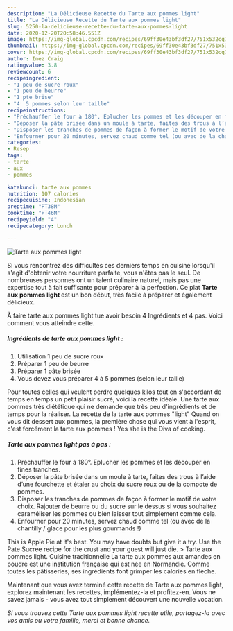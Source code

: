 ```yaml
---
description: "La Délicieuse Recette du Tarte aux pommes light"
title: "La Délicieuse Recette du Tarte aux pommes light"
slug: 5250-la-delicieuse-recette-du-tarte-aux-pommes-light
date: 2020-12-20T20:58:46.551Z
image: https://img-global.cpcdn.com/recipes/69ff30e43bf3df27/751x532cq70/tarte-aux-pommes-light-photo-principale-de-la-recette.jpg
thumbnail: https://img-global.cpcdn.com/recipes/69ff30e43bf3df27/751x532cq70/tarte-aux-pommes-light-photo-principale-de-la-recette.jpg
cover: https://img-global.cpcdn.com/recipes/69ff30e43bf3df27/751x532cq70/tarte-aux-pommes-light-photo-principale-de-la-recette.jpg
author: Inez Craig
ratingvalue: 3.8
reviewcount: 6
recipeingredient:
- "1 peu de sucre roux"
- "1 peu de beurre"
- "1 pte brise"
- "4  5 pommes selon leur taille"
recipeinstructions:
- "Préchauffer le four à 180°. Eplucher les pommes et les découper en fines tranches."
- "Déposer la pâte brisée dans un moule à tarte, faites des trous à l’aide d’une fourchette et étaler au choix du sucre roux ou de la compote de pommes."
- "Disposer les tranches de pommes de façon à former le motif de votre choix. Rajouter de beurre ou du sucre sur le dessus si vous souhaitez caraméliser les pommes ou bien laisser tout simplement comme cela."
- "Enfourner pour 20 minutes, servez chaud comme tel (ou avec de la chantilly / glace pour les plus gourmands !)"
categories:
- Resep
tags:
- tarte
- aux
- pommes

katakunci: tarte aux pommes 
nutrition: 107 calories
recipecuisine: Indonesian
preptime: "PT38M"
cooktime: "PT46M"
recipeyield: "4"
recipecategory: Lunch

---
```



![Tarte aux pommes light](https://img-global.cpcdn.com/recipes/69ff30e43bf3df27/751x532cq70/tarte-aux-pommes-light-photo-principale-de-la-recette.jpg)

Si vous rencontrez des difficultés ces derniers temps en cuisine lorsqu'il s'agit d'obtenir votre nourriture parfaite, vous n'êtes pas le seul. De nombreuses personnes ont un talent culinaire naturel, mais pas une expertise tout à fait suffisante pour préparer à la perfection. Ce plat <strong> Tarte aux pommes light </strong> est un bon début, très facile à préparer et également délicieux.

<!--inarticleads1-->

À faire tarte aux pommes light tue avoir besoin 4 Ingrédients et 4 pas. Voici comment vous atteindre cette.

##### Ingrédients de tarte aux pommes light :

1. Utilisation 1 peu de sucre roux
1. Préparer 1 peu de beurre
1. Préparer 1 pâte brisée
1. Vous devez vous préparer 4 à 5 pommes (selon leur taille)


Pour toutes celles qui veulent perdre quelques kilos tout en s&#39;accordant de temps en temps un petit plaisir sucré, voici la recette idéale. Une tarte aux pommes très diététique qui ne demande que très peu d&#39;ingrédients et de temps pour la réaliser. La recette de la tarte aux pommes &#34;light&#34; Quand on vous dit dessert aux pommes, la première chose qui vous vient à l&#39;esprit, c&#39;est forcément la tarte aux pommes ! Yes she is the Diva of cooking. 

<!--inarticleads2-->

##### Tarte aux pommes light pas à pas :

1. Préchauffer le four à 180°. Eplucher les pommes et les découper en fines tranches.
1. Déposer la pâte brisée dans un moule à tarte, faites des trous à l’aide d’une fourchette et étaler au choix du sucre roux ou de la compote de pommes.
1. Disposer les tranches de pommes de façon à former le motif de votre choix. Rajouter de beurre ou du sucre sur le dessus si vous souhaitez caraméliser les pommes ou bien laisser tout simplement comme cela.
1. Enfourner pour 20 minutes, servez chaud comme tel (ou avec de la chantilly / glace pour les plus gourmands !)


This is Apple Pie at it&#39;s best. You may have doubts but give it a try. Use the Pate Sucree recipe for the crust and your guest will just die. &gt; Tarte aux pommes light. Cuisine traditionnelle La tarte aux pommes aux amandes en poudre est une institution française qui est née en Normandie. Comme toutes les pâtisseries, ses ingrédients font grimper les calories en flèche. 

<!--inarticleads1-->

<p>
Maintenant que vous avez terminé cette recette de Tarte aux pommes light, explorez maintenant les recettes, implémentez-la et profitez-en. Vous ne savez jamais - vous avez tout simplement découvert une nouvelle vocation.
</p>

<p>
<i>Si vous trouvez cette Tarte aux pommes light recette utile, partagez-la avec vos amis ou votre famille, merci et bonne chance.</i>
</p>

